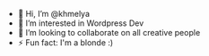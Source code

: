 - 👋 Hi, I’m @khmelya
- 👀 I’m interested in Wordpress Dev
- 💞️ I’m looking to collaborate on all creative people
- ⚡ Fun fact: I'm a blonde :)

<!---
khmelya/khmelya is a ✨ special ✨ repository because its `README.md` (this file) appears on your GitHub profile.
You can click the Preview link to take a look at your changes.
--->
